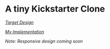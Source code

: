 # A tiny Kickstarter Clone
_[Target Design](http://codepen.io/bephf/full/emzKMJ/)_

_[My Implementation](http://codepen.io/ashwin9209/full/xgedMv/)_


_Note: Responsive design coming soon_